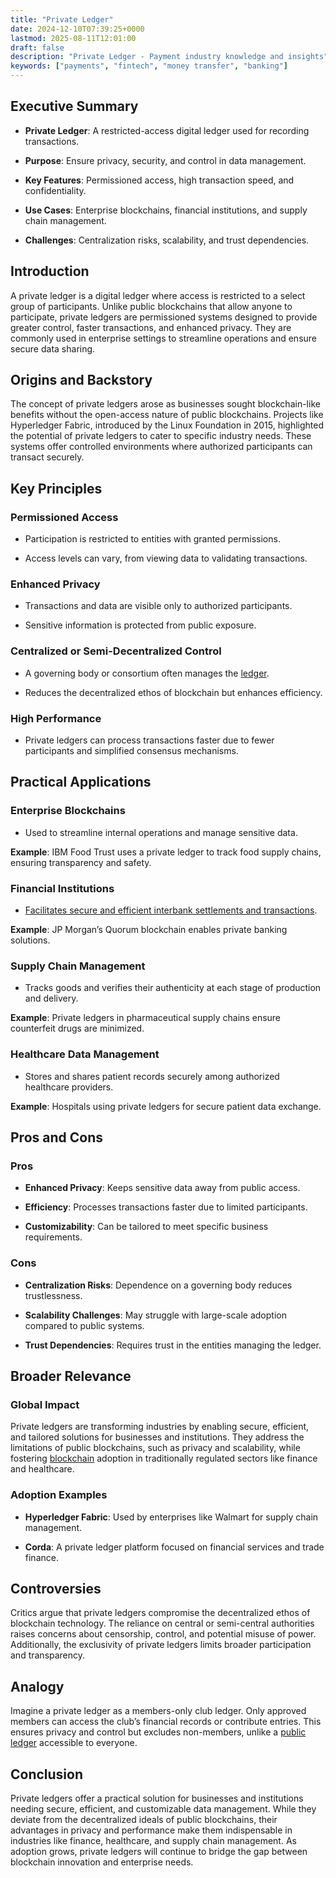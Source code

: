 ```yaml
---
title: "Private Ledger"
date: 2024-12-10T07:39:25+0000
lastmod: 2025-08-11T12:01:00
draft: false
description: "Private Ledger - Payment industry knowledge and insights"
keywords: ["payments", "fintech", "money transfer", "banking"]
---
```


## Executive Summary

- **Private Ledger**: A restricted-access digital ledger used for recording transactions.

- **Purpose**: Ensure privacy, security, and control in data management.

- **Key Features**: Permissioned access, high transaction speed, and confidentiality.

- **Use Cases**: Enterprise blockchains, financial institutions, and supply chain management.

- **Challenges**: Centralization risks, scalability, and trust dependencies.

## Introduction

A private ledger is a digital ledger where access is restricted to a select group of participants. Unlike public blockchains that allow anyone to participate, private ledgers are permissioned systems designed to provide greater control, faster transactions, and enhanced privacy. They are commonly used in enterprise settings to streamline operations and ensure secure data sharing.

## Origins and Backstory

The concept of private ledgers arose as businesses sought blockchain-like benefits without the open-access nature of public blockchains. Projects like Hyperledger Fabric, introduced by the Linux Foundation in 2015, highlighted the potential of private ledgers to cater to specific industry needs. These systems offer controlled environments where authorized participants can transact securely.

## Key Principles

### Permissioned Access

- Participation is restricted to entities with granted permissions.

- Access levels can vary, from viewing data to validating transactions.

### Enhanced Privacy

- Transactions and data are visible only to authorized participants.

- Sensitive information is protected from public exposure.

### Centralized or Semi-Decentralized Control

- A governing body or consortium often manages the [ledger](http://ledger).

- Reduces the decentralized ethos of blockchain but enhances efficiency.

### High Performance

- Private ledgers can process transactions faster due to fewer participants and simplified consensus mechanisms.

## Practical Applications

### Enterprise Blockchains

- Used to streamline internal operations and manage sensitive data.

**Example**: IBM Food Trust uses a private ledger to track food supply chains, ensuring transparency and safety.

### Financial Institutions

- [Facilitates secure and efficient interbank settlements and transactions](https://faisalkhanllc.xyz/resources/payments-wiki/f/financial-institution-fi/).

**Example**: JP Morgan’s Quorum blockchain enables private banking solutions.

### Supply Chain Management

- Tracks goods and verifies their authenticity at each stage of production and delivery.

**Example**: Private ledgers in pharmaceutical supply chains ensure counterfeit drugs are minimized.

### Healthcare Data Management

- Stores and shares patient records securely among authorized healthcare providers.

**Example**: Hospitals using private ledgers for secure patient data exchange.

## Pros and Cons

### Pros

- **Enhanced Privacy**: Keeps sensitive data away from public access.

- **Efficiency**: Processes transactions faster due to limited participants.

- **Customizability**: Can be tailored to meet specific business requirements.

### Cons

- **Centralization Risks**: Dependence on a governing body reduces trustlessness.

- **Scalability Challenges**: May struggle with large-scale adoption compared to public systems.

- **Trust Dependencies**: Requires trust in the entities managing the ledger.

## Broader Relevance

### Global Impact

Private ledgers are transforming industries by enabling secure, efficient, and tailored solutions for businesses and institutions. They address the limitations of public blockchains, such as privacy and scalability, while fostering [blockchain](https://faisalkhanllc.xyz/resources/payments-wiki/b/blockchain/) adoption in traditionally regulated sectors like finance and healthcare.

### Adoption Examples

- **Hyperledger Fabric**: Used by enterprises like Walmart for supply chain management.

- **Corda**: A private ledger platform focused on financial services and trade finance.

## Controversies

Critics argue that private ledgers compromise the decentralized ethos of blockchain technology. The reliance on central or semi-central authorities raises concerns about censorship, control, and potential misuse of power. Additionally, the exclusivity of private ledgers limits broader participation and transparency.

## Analogy

Imagine a private ledger as a members-only club ledger. Only approved members can access the club’s financial records or contribute entries. This ensures privacy and control but excludes non-members, unlike a [public ledger](https://faisalkhanllc.xyz/resources/payments-wiki/p/public-ledger/) accessible to everyone.

## Conclusion

Private ledgers offer a practical solution for businesses and institutions needing secure, efficient, and customizable data management. While they deviate from the decentralized ideals of public blockchains, their advantages in privacy and performance make them indispensable in industries like finance, healthcare, and supply chain management. As adoption grows, private ledgers will continue to bridge the gap between blockchain innovation and enterprise needs.